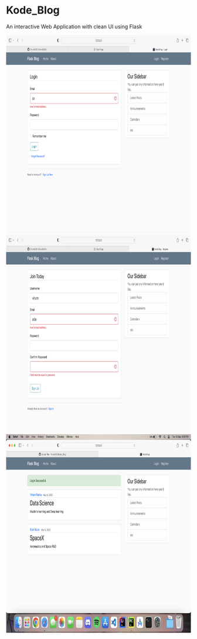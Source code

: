 # Kode_Blog
An interactive Web Application with clean UI using Flask 

<img src="/images/login.png"  width="800" height="540"><br>
<img src="/images/signup.png"  width="800" height="540"><br>
<img src="/images/home.png"  width="800" height="540">
